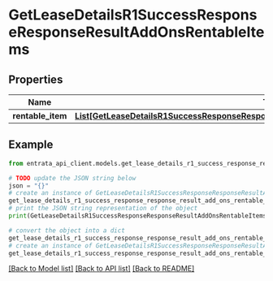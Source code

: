 # GetLeaseDetailsR1SuccessResponseResponseResultAddOnsRentableItems


## Properties

Name | Type | Description | Notes
------------ | ------------- | ------------- | -------------
**rentable_item** | [**List[GetLeaseDetailsR1SuccessResponseResponseResultAddOnsRentableItemsRentableItemInner]**](GetLeaseDetailsR1SuccessResponseResponseResultAddOnsRentableItemsRentableItemInner.md) |  | 

## Example

```python
from entrata_api_client.models.get_lease_details_r1_success_response_response_result_add_ons_rentable_items import GetLeaseDetailsR1SuccessResponseResponseResultAddOnsRentableItems

# TODO update the JSON string below
json = "{}"
# create an instance of GetLeaseDetailsR1SuccessResponseResponseResultAddOnsRentableItems from a JSON string
get_lease_details_r1_success_response_response_result_add_ons_rentable_items_instance = GetLeaseDetailsR1SuccessResponseResponseResultAddOnsRentableItems.from_json(json)
# print the JSON string representation of the object
print(GetLeaseDetailsR1SuccessResponseResponseResultAddOnsRentableItems.to_json())

# convert the object into a dict
get_lease_details_r1_success_response_response_result_add_ons_rentable_items_dict = get_lease_details_r1_success_response_response_result_add_ons_rentable_items_instance.to_dict()
# create an instance of GetLeaseDetailsR1SuccessResponseResponseResultAddOnsRentableItems from a dict
get_lease_details_r1_success_response_response_result_add_ons_rentable_items_from_dict = GetLeaseDetailsR1SuccessResponseResponseResultAddOnsRentableItems.from_dict(get_lease_details_r1_success_response_response_result_add_ons_rentable_items_dict)
```
[[Back to Model list]](../README.md#documentation-for-models) [[Back to API list]](../README.md#documentation-for-api-endpoints) [[Back to README]](../README.md)


